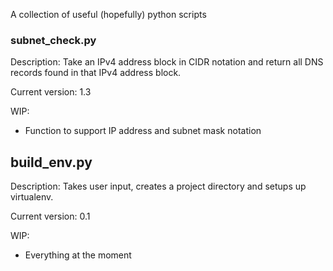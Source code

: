 A collection of useful (hopefully) python scripts

### subnet_check.py

Description:
Take an IPv4 address block in CIDR notation and return all DNS records
found in that IPv4 address block.

Current version: 1.3

WIP:
- Function to support IP address and subnet mask notation

## build_env.py

Description:
Takes user input, creates a project directory and setups up virtualenv.

Current version: 0.1

WIP:
- Everything at the moment
